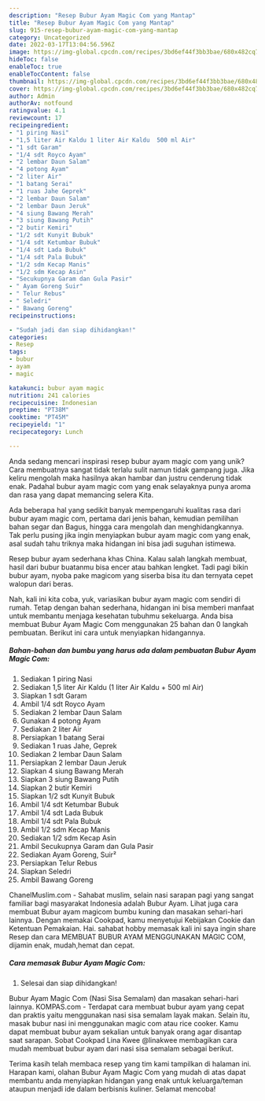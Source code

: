 ```yaml
---
description: "Resep Bubur Ayam Magic Com yang Mantap"
title: "Resep Bubur Ayam Magic Com yang Mantap"
slug: 915-resep-bubur-ayam-magic-com-yang-mantap
category: Uncategorized
date: 2022-03-17T13:04:56.596Z
image: https://img-global.cpcdn.com/recipes/3bd6ef44f3bb3bae/680x482cq70/bubur-ayam-magic-com-foto-resep-utama.jpg
hideToc: false
enableToc: true
enableTocContent: false
thumbnail: https://img-global.cpcdn.com/recipes/3bd6ef44f3bb3bae/680x482cq70/bubur-ayam-magic-com-foto-resep-utama.jpg
cover: https://img-global.cpcdn.com/recipes/3bd6ef44f3bb3bae/680x482cq70/bubur-ayam-magic-com-foto-resep-utama.jpg
author: Admin
authorAv: notfound
ratingvalue: 4.1
reviewcount: 17
recipeingredient:
- "1 piring Nasi"
- "1,5 liter Air Kaldu 1 liter Air Kaldu  500 ml Air"
- "1 sdt Garam"
- "1/4 sdt Royco Ayam"
- "2 lembar Daun Salam"
- "4 potong Ayam"
- "2 liter Air"
- "1 batang Serai"
- "1 ruas Jahe Geprek"
- "2 lembar Daun Salam"
- "2 lembar Daun Jeruk"
- "4 siung Bawang Merah"
- "3 siung Bawang Putih"
- "2 butir Kemiri"
- "1/2 sdt Kunyit Bubuk"
- "1/4 sdt Ketumbar Bubuk"
- "1/4 sdt Lada Bubuk"
- "1/4 sdt Pala Bubuk"
- "1/2 sdm Kecap Manis"
- "1/2 sdm Kecap Asin"
- "Secukupnya Garam dan Gula Pasir"
- " Ayam Goreng Suir"
- " Telur Rebus"
- " Seledri"
- " Bawang Goreng"
recipeinstructions:

- "Sudah jadi dan siap dihidangkan!"
categories:
- Resep
tags:
- bubur
- ayam
- magic

katakunci: bubur ayam magic 
nutrition: 241 calories
recipecuisine: Indonesian
preptime: "PT38M"
cooktime: "PT45M"
recipeyield: "1"
recipecategory: Lunch

---
```





Anda sedang mencari inspirasi resep bubur ayam magic com yang unik? Cara membuatnya sangat tidak terlalu sulit namun tidak gampang juga. Jika keliru mengolah maka hasilnya akan hambar dan justru cenderung tidak enak. Padahal bubur ayam magic com yang enak selayaknya punya aroma dan rasa yang dapat memancing selera Kita.





Ada beberapa hal yang sedikit banyak mempengaruhi kualitas rasa dari bubur ayam magic com, pertama dari jenis bahan, kemudian pemilihan bahan segar dan Bagus, hingga cara mengolah dan menghidangkannya. Tak perlu pusing jika ingin menyiapkan bubur ayam magic com yang enak,      asal sudah tahu triknya maka hidangan ini bisa jadi suguhan istimewa.














Resep bubur ayam sederhana khas China. Kalau salah langkah membuat, hasil dari bubur buatanmu bisa encer atau bahkan lengket. Tadi pagi bikin bubur ayam, nyoba pake magicom yang siserba bisa itu dan ternyata cepet walopun dari beras.






Nah, kali ini kita coba, yuk, variasikan bubur ayam magic com sendiri di rumah. Tetap dengan bahan sederhana, hidangan ini bisa memberi manfaat untuk membantu menjaga kesehatan tubuhmu sekeluarga. Anda bisa membuat Bubur Ayam Magic Com menggunakan 25 bahan dan 0 langkah pembuatan. Berikut ini cara untuk menyiapkan hidangannya.

<!--inarticleads1-->

##### Bahan-bahan dan bumbu yang harus ada dalam pembuatan Bubur Ayam Magic Com:

1. Sediakan 1 piring Nasi
1. Sediakan 1,5 liter Air Kaldu (1 liter Air Kaldu + 500 ml Air)
1. Siapkan 1 sdt Garam
1. Ambil 1/4 sdt Royco Ayam
1. Sediakan 2 lembar Daun Salam
1. Gunakan 4 potong Ayam
1. Sediakan 2 liter Air
1. Persiapkan 1 batang Serai
1. Sediakan 1 ruas Jahe, Geprek
1. Sediakan 2 lembar Daun Salam
1. Persiapkan 2 lembar Daun Jeruk
1. Siapkan 4 siung Bawang Merah
1. Siapkan 3 siung Bawang Putih
1. Siapkan 2 butir Kemiri
1. Siapkan 1/2 sdt Kunyit Bubuk
1. Ambil 1/4 sdt Ketumbar Bubuk
1. Ambil 1/4 sdt Lada Bubuk
1. Ambil 1/4 sdt Pala Bubuk
1. Ambil 1/2 sdm Kecap Manis
1. Sediakan 1/2 sdm Kecap Asin
1. Ambil Secukupnya Garam dan Gula Pasir
1. Sediakan  Ayam Goreng, Suir²
1. Persiapkan  Telur Rebus
1. Siapkan  Seledri
1. Ambil  Bawang Goreng


ChanelMuslim.com - Sahabat muslim, selain nasi sarapan pagi yang sangat familiar bagi masyarakat Indonesia adalah Bubur Ayam. Lihat juga cara membuat Bubur ayam magicom bumbu kuning dan masakan sehari-hari lainnya. Dengan memakai Cookpad, kamu menyetujui Kebijakan Cookie dan Ketentuan Pemakaian. Hai. sahabat hobby memasak kali ini saya ingin share Resep dan cara MEMBUAT BUBUR AYAM MENGGUNAKAN MAGIC COM, dijamin enak, mudah,hemat dan cepat. 

<!--inarticleads2-->

##### Cara memasak Bubur Ayam Magic Com:


1. Selesai dan siap dihidangkan!

Bubur Ayam Magic Com (Nasi Sisa Semalam) dan masakan sehari-hari lainnya. KOMPAS.com - Terdapat cara membuat bubur ayam yang cepat dan praktis yaitu menggunakan nasi sisa semalam layak makan. Selain itu, masak bubur nasi ini menggunakan magic com atau rice cooker. Kamu dapat membuat bubur ayam sekalian untuk banyak orang agar disantap saat sarapan. Sobat Cookpad Lina Kwee @linakwee membagikan cara mudah membuat bubur ayam dari nasi sisa semalam sebagai berikut. 

Terima kasih telah membaca resep yang tim kami tampilkan di halaman ini. Harapan kami, olahan Bubur Ayam Magic Com yang mudah di atas dapat membantu anda menyiapkan hidangan yang enak untuk keluarga/teman ataupun menjadi ide dalam berbisnis kuliner. Selamat mencoba!
